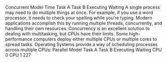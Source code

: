 Concurrent Model Time Task A Task B Executing Waiting A single process may need to do multiple things at once. For example, if you use a word processor, it needs to check your spelling while you’re typing. Modern applications accomplish this by running multiple threads, concurrently, and handling their own resources. Concurrency is an excellent solution to dealing with multitasking, but CPUs have their limits. Some high-performance computers deploy either multiple CPUs or multiple cores to spread tasks. Operating Systems provide a way of scheduling processes across multiple CPUs: Parallel Model Task A Task B Executing Waiting CPU 0 CPU 1 227